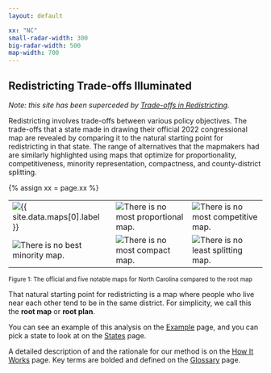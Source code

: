 ```yaml
---
layout: default

xx: "NC"
small-radar-width: 300
big-radar-width: 500
map-width: 700
---
```


<h2>Redistricting Trade-offs Illuminated</h2>

*Note: this site has been superceded by [Trade-offs in Redistricting](https://rdatools.github.io/tradeoffs/).*

Redistricting involves trade-offs between various policy objectives. 
The trade-offs that a state made in drawing their official 2022 congressional map are 
revealed by comparing it to the natural starting point for redistricting in that state. 
The range of alternatives that the mapmakers had are similarly highlighted using maps that optimize for 
proportionality, competitiveness, minority representation, compactness, and county-district splitting. 

{% assign xx = page.xx %}

<table style="border:0px">
    <tr>
        <td style="border:0px">
            <img src="{{ site.baseurl }}/assets/images/{{ xx }}_2022_Congress_Official_radar.png"
                alt="{{ site.data.maps[0].label }}" title="{{ site.data.maps[0].label }}"
                width="{{ page.small-radar-width }}" />
        </td>
        <td style="border:0px">
            <img src="{{ site.baseurl }}/assets/images/{{ xx }}_2022_Congress_Proportional_radar.png"
                alt="There is no most proportional map." title="{{ site.data.maps[1].qualified-label }}"
                width="{{ page.small-radar-width }}" />
        </td>
        <td style="border:0px">
            <img src="{{ site.baseurl }}/assets/images/{{ xx }}_2022_Congress_Competitive_radar.png"
                alt="There is no most competitive map." title="{{ site.data.maps[2].qualified-label }}"
                width="{{ page.small-radar-width }}" />
        </td>
    </tr>
    <tr>
        <td style="border:0px">
            <img src="{{ site.baseurl }}/assets/images/{{ xx }}_2022_Congress_Minority_radar.png"
                alt="There is no best minority map." title="{{ site.data.maps[3].qualified-label }}"
                width="{{ page.small-radar-width }}" />
        </td>
        <td style="border:0px">
            <img src="{{ site.baseurl }}/assets/images/{{ xx }}_2022_Congress_Compact_radar.png"
                alt="There is no most compact map." title="{{ site.data.maps[4].qualified-label }}"
                width="{{ page.small-radar-width }}" />
        </td>
        <td style="border:0px">
            <img src="{{ site.baseurl }}/assets/images/{{ xx }}_2022_Congress_Splitting_radar.png"
                alt="There is no least splitting map." title="{{ site.data.maps[3].qualified-label }}"
                width="{{ page.small-radar-width }}" />
        </td>
    </tr>
</table>

<p style="text-align: left"><small>Figure 1: The official and five notable maps for North Carolina compared to the root map</small></p>

That natural starting point for redistricting is a map where 
people who live near each other tend to be in the same district. 
For simplicity, we call this the **root map** or **root plan**.

You can see an example of this analysis on the [Example](./_pages/example.markdown) page, and 
you can pick a state to look at on the [States](./_pages/states.markdown) page.

A detailed description of and the rationale for our method is on the [How It Works](./_pages/details.markdown) page. 
Key terms are bolded and defined on the [Glossary](./_pages/glossary.markdown) page.